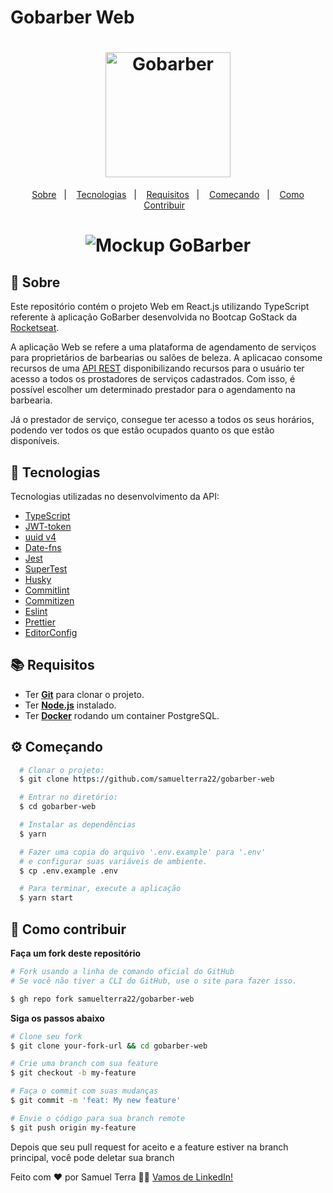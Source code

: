 # Gobarber Web

<h1 align="center">
  <img alt="Gobarber" src="https://res.cloudinary.com/eliasgcf/image/upload/v1588625369/GoBarber/logo_iw1v9f.svg" width="200px">
</h1>

<p align="center">
  <a href="#page_with_curl-sobre">Sobre</a>&nbsp;&nbsp;&nbsp;|&nbsp;&nbsp;&nbsp;
  <a href="#-tecnologias">Tecnologias</a>&nbsp;&nbsp;&nbsp;|&nbsp;&nbsp;&nbsp;
  <a href="#books-requisitos">Requisitos</a>&nbsp;&nbsp;&nbsp;|&nbsp;&nbsp;&nbsp;
  <a href="#gear-começando">Começando</a>&nbsp;&nbsp;&nbsp;|&nbsp;&nbsp;&nbsp;
  <a href="#-como-contribuir">Como Contribuir</a>&nbsp;&nbsp;&nbsp;
</p>

<h1 align="center">
  <img alt="Mockup GoBarber" src="https://res.cloudinary.com/samuelterra22/image/upload/v1613479461/mockup_gobarber.png">
</h1>

## :page_with_curl: Sobre
Este repositório contém o projeto Web em React.js utilizando TypeScript referente à aplicação GoBarber desenvolvida no Bootcap GoStack da [Rocketseat](https://rocketseat.com.br/).

A aplicação Web se refere a uma plataforma de agendamento de serviços para proprietários de barbearias ou salões de beleza.
A aplicacao consome recursos de uma [API REST](https://github.com/samuelterra22/gobarber-api) disponibilizando recursos para o usuário ter acesso a todos os prostadores de serviços cadastrados.
Com isso, é possível escolher um determinado prestador para o agendamento na barbearia.

Já o prestador de serviço, consegue ter acesso a todos os seus horários, podendo ver todos os que estão ocupados quanto os que estão disponíveis.

## 🚀 Tecnologias

Tecnologias utilizadas no desenvolvimento da API:

- [TypeScript](https://www.typescriptlang.org/)
- [JWT-token](https://jwt.io/)
- [uuid v4](https://github.com/thenativeweb/uuidv4/)
- [Date-fns](https://date-fns.org/)
- [Jest](https://jestjs.io/)
- [SuperTest](https://github.com/visionmedia/supertest)
- [Husky](https://github.com/typicode/husky)
- [Commitlint](https://github.com/conventional-changelog/commitlint)
- [Commitizen](https://github.com/commitizen/cz-cli)
- [Eslint](https://eslint.org/)
- [Prettier](https://prettier.io/)
- [EditorConfig](https://editorconfig.org/)


## :books: Requisitos
- Ter [**Git**](https://git-scm.com/) para clonar o projeto.
- Ter [**Node.js**](https://nodejs.org/en/) instalado.
- Ter [**Docker**](https://www.docker.com/) rodando um container PostgreSQL.

## :gear: Começando
``` bash
  # Clonar o projeto:
  $ git clone https://github.com/samuelterra22/gobarber-web

  # Entrar no diretório:
  $ cd gobarber-web

  # Instalar as dependências
  $ yarn

  # Fazer uma copia do arquivo '.env.example' para '.env'
  # e configurar suas variáveis de ambiente.
  $ cp .env.example .env

  # Para terminar, execute a aplicação
  $ yarn start
```

## 🤔 Como contribuir

**Faça um fork deste repositório**

```bash
# Fork usando a linha de comando oficial do GitHub
# Se você não tiver a CLI do GitHub, use o site para fazer isso.

$ gh repo fork samuelterra22/gobarber-web
```

**Siga os passos abaixo**

```bash
# Clone seu fork
$ git clone your-fork-url && cd gobarber-web

# Crie uma branch com sua feature
$ git checkout -b my-feature

# Faça o commit com suas mudanças
$ git commit -m 'feat: My new feature'

# Envie o código para sua branch remote
$ git push origin my-feature
```

Depois que seu pull request for aceito e a feature estiver na branch principal, você pode deletar sua branch

Feito com ❤️ por Samuel Terra 👋🏻 [Vamos de LinkedIn!](https://www.linkedin.com/in/samuelterra22/)
